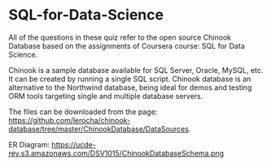 # SQL-for-Data-Science
All of the questions in these quiz refer to the open source Chinook Database based on the assignments of Coursera course: SQL for Data Science. 

Chinook is a sample database available for SQL Server, Oracle, MySQL, etc. It can be created by running a single SQL script. Chinook database is an alternative to the Northwind database, being ideal for demos and testing ORM tools targeting single and multiple database servers.

The files can be downloaded  from the  page: https://github.com/lerocha/chinook-database/tree/master/ChinookDatabase/DataSources.

ER Diagram:
https://ucde-rey.s3.amazonaws.com/DSV1015/ChinookDatabaseSchema.png
